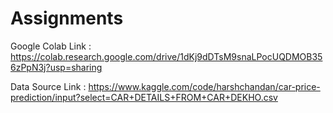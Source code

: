 # Assignments
Google Colab Link : https://colab.research.google.com/drive/1dKj9dDTsM9snaLPocUQDMOB356zPpN3j?usp=sharing

Data Source Link : https://www.kaggle.com/code/harshchandan/car-price-prediction/input?select=CAR+DETAILS+FROM+CAR+DEKHO.csv
